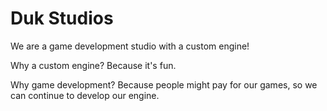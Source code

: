 # Duk Studios
We are a game development studio with a custom engine!

Why a custom engine?
Because it's fun.

Why game development?
Because people might pay for our games, so we can continue to develop our engine.